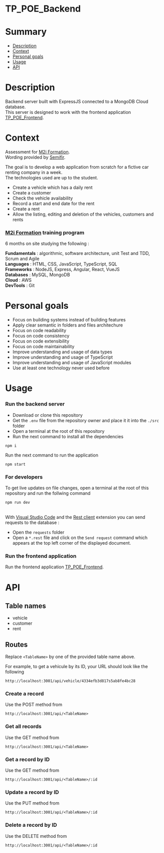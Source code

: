 # TP_POE_Backend

# Summary

- [Description](https://github.com/Alain-RAMBELOSON/TP_POE_Backend/blob/main/README.md#description)
- [Context](https://github.com/Alain-RAMBELOSON/TP_POE_Backend/blob/main/README.md#context)
- [Personal goals](https://github.com/Alain-RAMBELOSON/TP_POE_Backend/blob/main/README.md#personal-goals)
- [Usage](https://github.com/Alain-RAMBELOSON/TP_POE_Backend/blob/main/README.md#usage)
- [API](https://github.com/Alain-RAMBELOSON/TP_POE_Backend/blob/main/README.md#api)

# Description

Backend server built with ExpressJS connected to a MongoDB Cloud database.  
This server is designed to work with the frontend application [TP_POE_Frontend](https://github.com/Alain-RAMBELOSON/TP_POE_Frontend).

# Context

Assessment for [M2i Formation](https://www.m2iformation.fr/).  
Wording provided by [Semifir](https://fr.linkedin.com/company/semifir).  

The goal is to develop a web application from scratch for a fictive car renting company in a week.  
The technologies used are up to the student.

- Create a vehicle which has a daily rent
- Create a customer
- Check the vehicle availability
- Record a start and end date for the rent
- Create a rent
- Allow the listing, editing and deletion of the vehicles, customers and rents

### [M2i Formation](https://www.m2iformation.fr/) training program

6 months on site studying the following :

**Fundamentals** : algorithmic, software architecture, unit Test and TDD, Scrum and Agile  
**Languages** : HTML, CSS, JavaScript, TypeScript, SQL  
**Frameworks** : NodeJS, Express, Angular, React, VueJS  
**Databases** : MySQL, MongoDB  
**Cloud** : AWS  
**DevTools** : Git

# Personal goals

- Focus on building systems instead of building features
- Apply clear semantic in folders and files architechure
- Focus on code readability
- Focus on code consistency
- Focus on code extensibility
- Focus on code maintainability
- Improve understanding and usage of data types
- Improve understanding and usage of TypeScript
- Improve understanding and usage of JavaScript modules
- Use at least one technology never used before

# Usage

### Run the backend server

- Download or clone this repository
- Get the `.env` file from the repository owner and place it it into the `./src` folder 
- Open a terminal at the root of this repository 
- Run the next command to install all the dependencies 
```
npm i
```
Run the next command to run the application
```
npm start
```

### For developers

To get live updates on file changes, open a terminal at the root of this repository and run the follwing command
```
npm run dev
```
\
With [Visual Studio Code](https://code.visualstudio.com/download) and the [Rest client](https://github.com/Huachao/vscode-restclient) extension you can send requests to the database :   
- Open the `requests` folder
- Open a `*.rest` file and click on the `Send request` command which appears at the top left corner of the displayed document. 

### Run the frontend application

Run the frontend application [TP_POE_Frontend](https://github.com/Alain-RAMBELOSON/TP_POE_Frontend).

# API

## Table names

- vehicle
- customer
- rent

## Routes

Replace `<TableName>` by one of the provided table name above. 

For example, to get a vehicule by its ID, your URL should look like the following
```
http://localhost:3001/api/vehicle/4334efb3d817s5ab8fe4bc28
```

### Create a record  
Use the POST method from  
```
http://localhost:3001/api/<TableName>
```

### Get all records
Use the GET method from
```
http://localhost:3001/api/<TableName>
```

### Get a record by ID
Use the GET method from  
```
http://localhost:3001/api/<TableName>/:id
```

### Update a record by ID
Use the PUT method from  
```
http://localhost:3001/api/<TableName>/:id
```

### Delete a record by ID
Use the DELETE method from 
```
http://localhost:3001/api/<TableName>/:id
```
